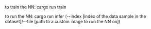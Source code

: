 to train the NN:
cargo run train

to run the NN:
cargo run infer (--index [index of the data sample in the dataset]/--file [path to a custom image to run the NN on])
